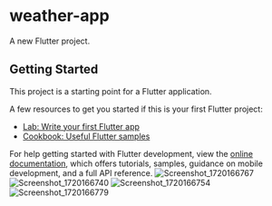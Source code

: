 # weather-app

A new Flutter project.

## Getting Started

This project is a starting point for a Flutter application.

A few resources to get you started if this is your first Flutter project:

- [Lab: Write your first Flutter app](https://docs.flutter.dev/get-started/codelab)
- [Cookbook: Useful Flutter samples](https://docs.flutter.dev/cookbook)

For help getting started with Flutter development, view the
[online documentation](https://docs.flutter.dev/), which offers tutorials,
samples, guidance on mobile development, and a full API reference.
![Screenshot_1720166767](https://github.com/jazzmin24/weather-app/assets/127853099/f1429a58-63aa-4da1-b016-42ff7a56cbd8)
![Screenshot_1720166740](https://github.com/jazzmin24/weather-app/assets/127853099/b564418d-70ce-4bad-9de1-eef9944b898c)
![Screenshot_1720166754](https://github.com/jazzmin24/weather-app/assets/127853099/f416bcf5-f235-4785-b3e4-5c66900aa03d)
![Screenshot_1720166779](https://github.com/jazzmin24/weather-app/assets/127853099/c2a95a59-8aa2-464f-90db-c125bfb51015)
